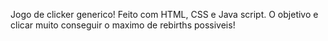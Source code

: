 Jogo de clicker generico!
Feito com HTML, CSS e Java script. O objetivo e clicar muito conseguir o maximo de rebirths possiveis!
